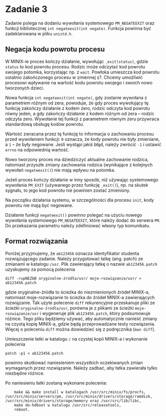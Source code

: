 # Zadanie 3

Zadanie polega na dodaniu wywołania systemowego `PM_NEGATEEXIT` oraz funkcji bibliotecznej `int negateexit(int negate)`. Funkcja powinna być zadeklarowana w pliku `unistd.h`.
## Negacja kodu powrotu procesu

W MINIX-ie proces kończy działanie, wywołując `_exit(status)`, gdzie `status` to kod powrotu procesu. Rodzic może odczytać kod powrotu swojego potomka, korzystając np. z `wait`. Powłoka umieszcza kod powrotu ostatnio zakończonego procesu w zmiennej `$`?. Chcemy umożliwić procesowi wpływanie na wartość kodu powrotu swojego i swoich nowo tworzonych dzieci.

Nowa funkcja `int negateexit(int negate)`, gdy zostanie wywołana z parametrem różnym od zera, powoduje, że gdy proces wywołujący tę funkcję zakończy działanie z kodem zero, rodzic odczyta kod powrotu równy jeden, a gdy zakończy działanie z kodem różnym od zera – rodzic odczyta zero. Wywołanie tej funkcji z parametrem równym zeru przywraca standardową obsługę kodów powrotu.

Wartość zwracana przez tę funkcję to informacja o zachowaniu procesu przed wywołaniem funkcji: `0` oznacza, że kody powrotu nie były zmieniane, a `1` – że były negowane. Jeśli wystąpi jakiś błąd, należy zwrócić `-1` i ustawić `errno` na odpowiednią wartość.

Nowo tworzony proces ma dziedziczyć aktualne zachowanie rodzica, natomiast przyszłe zmiany zachowania rodzica (wynikające z kolejnych wywołań `negateexit()`) nie mają wpływu na potomka.

Jeżeli proces kończy działanie w inny sposób, niż używając systemowego wywołania `PM_EXIT` (używanego przez funkcję `_exit()`), np. na skutek sygnału, to jego kod powrotu nie powinien zostać zmieniony.

Na początku działania systemu, w szczególności dla procesu `init`, kody powrotu nie mają być negowane.

Działanie funkcji `negateexit()` powinno polegać na użyciu nowego wywołania systemowego `PM_NEGATEEXIT`, które należy dodać do serwera `PM`. Do przekazania parametru należy zdefiniować własny typ komunikatu.
## Format rozwiązania

Poniżej przyjmujemy, że `ab123456` oznacza identyfikator studenta rozwiązującego zadanie. Należy przygotować łatkę (ang. patch) ze zmianami w katalogu `/usr`. Plik zawierający łatkę o nazwie `ab123456.patch` uzyskujemy za pomocą polecenia
```
diff -rupNEZbB oryginalne-źródła/usr/ moje-rozwiązanie/usr/ > ab123456.patch
```
gdzie oryginalne-źródła to ścieżka do niezmienionych źródeł MINIX-a, natomiast moje-rozwiązanie to ścieżka do źródeł MINIX-a zawierających rozwiązanie. Tak użyte polecenie `diff` rekurencyjnie przeskanuje pliki ze ścieżki `oryginalne-źródła/usr`, porówna je z plikami ze ścieżki `moje-rozwiązanie/usr` i wygeneruje plik `ab123456.patch`, który podsumowuje różnice. Tego pliku będziemy używać, aby automatycznie nanieść zmiany na czystą kopię MINIX-a, gdzie będą przeprowadzane testy rozwiązania. Więcej o poleceniu `diff` można dowiedzieć się z podręcznika (`man diff`).

Umieszczenie łatki w katalogu `/` na czystej kopii MINIX-a i wykonanie polecenia
```
patch -p1 < ab123456.patch
```
powinno skutkować naniesieniem wszystkich oczekiwanych zmian wymaganych przez rozwiązanie. Należy zadbać, aby łatka zawierała tylko niezbędne różnice.

Po naniesieniu łatki zostaną wykonane polecenia:
```
    make && make install w katalogach /usr/src/minix/fs/procfs, /usr/src/minix/servers/pm, /usr/src/minix/drivers/storage/ramdisk, /usr/src/minix/drivers/storage/memory oraz /usr/src/lib/libc,
    make do-hdboot w katalogu /usr/src/releasetools,
    reboot.
```
